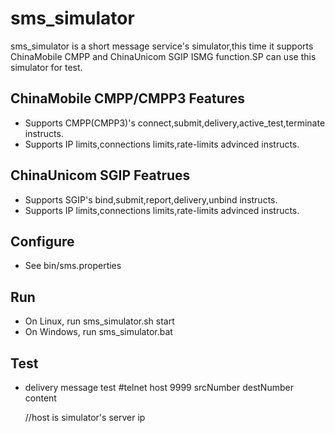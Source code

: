 # sms_simulator

sms_simulator is a short message service's simulator,this time it supports ChinaMobile CMPP and ChinaUnicom SGIP ISMG function.SP can use this simulator for test.

## ChinaMobile CMPP/CMPP3 Features

* Supports CMPP(CMPP3)'s connect,submit,delivery,active_test,terminate instructs.
* Supports IP limits,connections limits,rate-limits advinced instructs.

## ChinaUnicom SGIP Featrues

* Supports SGIP's bind,submit,report,delivery,unbind instructs.
* Supports IP limits,connections limits,rate-limits advinced instructs.

## Configure

* See bin/sms.properties 

## Run

* On Linux, run sms_simulator.sh start
* On Windows, run sms_simulator.bat

## Test

* delivery message test
	#telnet host 9999
	srcNumber destNumber content
	
	//host is simulator's server ip

